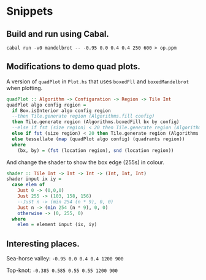 # Snippets

## Build and run using Cabal.

`cabal run -v0 mandelbrot -- -0.95 0.0 0.4 0.4 250 600 > op.ppm`

## Modifications to demo quad plots.

A version of `quadPlot` in `Plot.hs` that uses `boxedFll` and `boxedMandelbrot` when plotting.

```haskell
quadPlot :: Algorithm -> Configuration -> Region -> Tile Int
quadPlot algo config region =
  if Box.isInterior algo config region
  --then Tile.generate region (Algorithms.fill config)  
  then Tile.generate region (Algorithms.boxedFill bx by config)
  --else if fst (size region) < 20 then Tile.generate region (Algorithms.mandelbrot config)
  else if fst (size region) < 20 then Tile.generate region (Algorithms.boxedMandelbrot bx by config)
  else tessellate (map (quadPlot algo config) (quadrants region))
  where
    (bx, by) = (fst (location region), snd (location region))
```

And change the shader to show the box edge (255s) in colour.

```haskell
shader :: Tile Int -> Int -> Int -> (Int, Int, Int)
shader input ix iy =
  case elem of
    Just 0 -> (0,0,0)
    Just 255 -> (103, 158, 156)
    --Just n -> (min 254 (n * 9), 0, 0)
    Just n -> (min 254 (n * 9), 0, 0) 
    otherwise -> (0, 255, 0)
  where
    elem = element input (ix, iy)
```

## Interesting places.

Sea-horse valley: `-0.95 0.0 0.4 0.4 1200 900`

Top-knot: `-0.385 0.585 0.55 0.55 1200 900`
